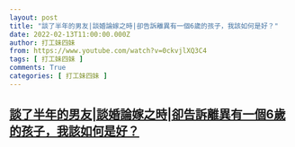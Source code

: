 ```yaml
---
layout: post
title: "談了半年的男友|談婚論嫁之時|卻告訴離異有一個6歲的孩子，我該如何是好？"
date: 2022-02-13T11:00:00.000Z
author: 打工妹四妹
from: https://www.youtube.com/watch?v=0ckvjlXQ3C4
tags: [ 打工妹四妹 ]
comments: True
categories: [ 打工妹四妹 ]
---
```

<!--1644750000000-->
[談了半年的男友|談婚論嫁之時|卻告訴離異有一個6歲的孩子，我該如何是好？](https://www.youtube.com/watch?v=0ckvjlXQ3C4)
------

<div>

</div>
